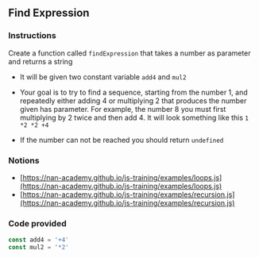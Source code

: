 ## Find Expression

### Instructions

Create a function called `findExpression` that takes a number as parameter and returns a string

- It will be given two constant variable `add4` and `mul2`

- Your goal is to try to find a sequence, starting from the number 1, and repeatedly either adding 4 or multiplying 2
 that produces the number given has parameter.
For example, the number 8 you must first multiplying by 2 twice and then add 4.
It will look something like this `1 *2 *2 +4`

- If the number can not be reached you should return `undefined`


### Notions

- [https://nan-academy.github.io/js-training/examples/loops.js](https://nan-academy.github.io/js-training/examples/loops.js)
- [https://nan-academy.github.io/js-training/examples/recursion.js](https://nan-academy.github.io/js-training/examples/recursion.js)


### Code provided
```js
const add4 = '+4'
const mul2 = '*2'
```
